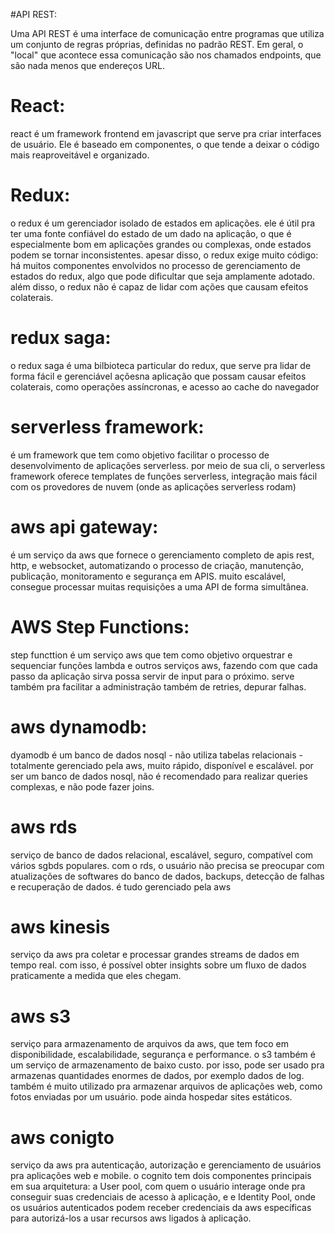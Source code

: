 #API REST:

Uma API REST é uma interface de comunicação entre programas que utiliza um conjunto de regras próprias, definidas no padrão REST. Em geral, o "local" que acontece essa comunicação são nos chamados endpoints, que são nada menos que endereços URL. 


# React: 

react é um framework frontend em javascript que serve pra criar interfaces de usuário. Ele é baseado em componentes, o que tende a deixar o código mais reaproveitável e organizado.

# Redux:

o redux é um gerenciador isolado de estados em aplicações. ele é útil pra ter uma fonte confiável do estado de um dado na aplicação, o que é especialmente bom em aplicações grandes ou complexas, onde estados podem se tornar inconsistentes. apesar disso, o redux exige muito código: há muitos componentes envolvidos no processo de gerenciamento de estados do redux, algo que pode dificultar que seja amplamente adotado. além disso, o redux não é capaz de lidar com ações que causam efeitos colaterais.

# redux saga:

o redux saga é uma bilbioteca particular do redux, que serve pra lidar de forma fácil e gerenciável açõesna aplicação que possam causar efeitos colaterais, como operações assíncronas, e acesso ao cache do navegador


# serverless framework:

é um framework que tem como objetivo facilitar o processo de desenvolvimento de aplicações serverless. por meio de sua cli, o serverless framework oferece templates de funções serverless, integração mais fácil com os provedores de nuvem (onde as aplicações serverless rodam)

# aws api gateway:

é um serviço da aws que fornece o gerenciamento completo de apis rest, http, e websocket, automatizando o processo de criação, manutenção, publicação, monitoramento e segurança em APIS. muito escalável, consegue processar muitas requisições a uma API de forma simultânea.

# AWS Step Functions:

step functtion é um serviço aws que tem como objetivo orquestrar e sequenciar funções lambda e outros serviços aws, fazendo com que cada passo da aplicação sirva possa servir de input para o próximo. serve também pra facilitar a administração também de retries, depurar falhas.

# aws dynamodb:

dyamodb é um banco de dados nosql - não utiliza tabelas relacionais - totalmente gerenciado pela aws, muito rápido, disponível e escalável. por ser um banco de dados nosql, não é recomendado para realizar queries complexas, e não pode fazer joins.

# aws rds

serviço de banco de dados relacional, escalável, seguro, compatível com vários sgbds populares. com o rds, o usuário não precisa se preocupar com atualizações de softwares do banco de dados, backups, detecção de falhas e recuperação de dados. é tudo gerenciado pela aws

# aws kinesis

serviço da aws pra coletar e processar grandes streams de dados em tempo real. com isso, é possível obter insights sobre um fluxo de dados praticamente a medida que eles chegam. 

# aws s3

serviço para armazenamento de arquivos da aws, que tem foco em disponibilidade, escalabilidade, segurança e performance. o s3 também é um serviço de armazenamento de baixo custo. por isso, pode ser usado 
pra armazenas quantidades enormes de dados, por exemplo dados de log. também é muito utilizado pra armazenar arquivos de aplicações web, como fotos enviadas por um usuário. pode ainda hospedar sites estáticos.

# aws conigto

serviço da aws pra autenticação, autorização e gerenciamento de usuários pra aplicações web e mobile. 
o cognito tem dois componentes principais em sua arquitetura: a User pool, com quem o usuário interage onde pra conseguir suas credenciais de acesso à aplicação, e e Identity Pool, onde os usuários autenticados podem receber credenciais da aws específicas para autorizá-los a usar recursos aws ligados à aplicação.































